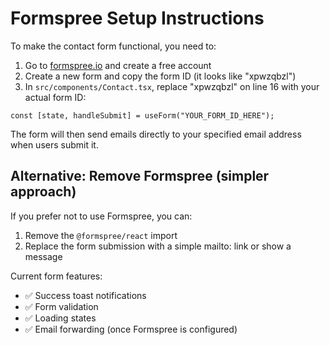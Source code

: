 # Formspree Setup Instructions

To make the contact form functional, you need to:

1. Go to [formspree.io](https://formspree.io) and create a free account
2. Create a new form and copy the form ID (it looks like "xpwzqbzl")
3. In `src/components/Contact.tsx`, replace "xpwzqbzl" on line 16 with your actual form ID:

```tsx
const [state, handleSubmit] = useForm("YOUR_FORM_ID_HERE");
```

The form will then send emails directly to your specified email address when users submit it.

## Alternative: Remove Formspree (simpler approach)

If you prefer not to use Formspree, you can:

1. Remove the `@formspree/react` import
2. Replace the form submission with a simple mailto: link or show a message

Current form features:
- ✅ Success toast notifications
- ✅ Form validation
- ✅ Loading states
- ✅ Email forwarding (once Formspree is configured)